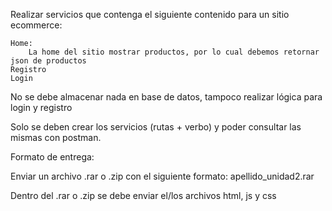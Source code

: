 Realizar servicios que contenga el siguiente contenido para un sitio ecommerce:

    Home: 
        La home del sitio mostrar productos, por lo cual debemos retornar json de productos
    Registro
    Login

No se debe almacenar nada en base de datos, tampoco realizar lógica para login y registro 

Solo se deben crear los servicios (rutas + verbo) y poder consultar las mismas con postman.

Formato de entrega:

Enviar un archivo .rar o .zip con el siguiente formato: apellido_unidad2.rar

Dentro del .rar o .zip se debe enviar el/los archivos html, js y css